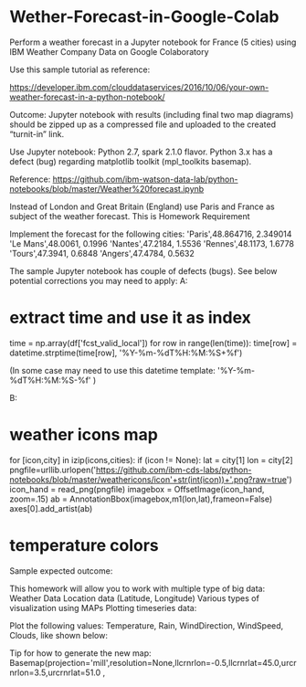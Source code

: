 # Wether-Forecast-in-Google-Colab

Perform a weather forecast in a Jupyter notebook for France (5 cities) using IBM Weather Company Data on Google Colaboratory

Use this sample tutorial as reference:

https://developer.ibm.com/clouddataservices/2016/10/06/your-own-weather-forecast-in-a-python-notebook/

Outcome:  Jupyter notebook with results (including final two map diagrams) should be zipped up as a compressed file and uploaded to the created “turnit-in” link.

Use Jupyter notebook: Python 2.7, spark 2.1.0 flavor.  Python 3.x has a defect (bug) regarding matplotlib toolkit (mpl_toolkits basemap).

Reference:  https://github.com/ibm-watson-data-lab/python-notebooks/blob/master/Weather%20forecast.ipynb

Instead of London and Great Britain (England) use Paris and France as subject of the weather forecast. This is Homework Requirement

Implement the forecast for the following cities:
    'Paris',48.864716, 2.349014
    'Le Mans',48.0061, 0.1996
    'Nantes',47.2184, 1.5536
    'Rennes',48.1173, 1.6778
    'Tours',47.3941, 0.6848
    'Angers',47.4784, 0.5632

The sample Jupyter notebook has couple of defects (bugs).  See below potential corrections you may need to apply:
A:
# extract time and use it as index
time = np.array(df['fcst_valid_local'])
for row in range(len(time)):
    time[row] = datetime.strptime(time[row], '%Y-%m-%dT%H:%M:%S+%f')

(In some case may need to use this datetime template:  '%Y-%m-%dT%H:%M:%S-%f' )

B:
# weather icons map
for [icon,city] in izip(icons,cities):
 		 if (icon != None):
       		 	lat = city[1]
       			 lon = city[2]
pngfile=urllib.urlopen('https://github.com/ibm-cds-labs/python-notebooks/blob/master/weathericons/icon'+str(int(icon))+'.png?raw=true')
        			icon_hand = read_png(pngfile)
        			imagebox = OffsetImage(icon_hand, zoom=.15)
       			ab = AnnotationBbox(imagebox,m1(lon,lat),frameon=False) 
        			axes[0].add_artist(ab)
 
# temperature colors   


Sample expected outcome:

 


This homework will allow you to work with multiple type of big data:
	Weather Data
	Location data (Latitude, Longitude)
	Various types of visualization using MAPs
	Plotting timeseries data:

Plot the following values: Temperature, Rain, WindDirection, WindSpeed, Clouds, like shown below:

 

Tip for how to generate the new map:
Basemap(projection='mill',resolution=None,llcrnrlon=-0.5,llcrnrlat=45.0,urcrnrlon=3.5,urcrnrlat=51.0 ,

